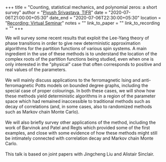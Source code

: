 +++
title = "Counting, statistical mechanics, and polynomial zeros: a short survey"
author = "<a href="https://www.tifr.res.in/~piyush.srivastava/" target="_blank">Piyush Srivastava, TIFR</a>"
date = "2020-07-06T21:00:00+05:30"
date_end = "2020-07-06T22:30:00+05:30"
location = "<a href="https://bluejeans.com/s/nIos0/" target="_blank">Recording: Virtual Seminar</a>"
notes = ""
link_to_paper = ""
link_to_recording = ""
+++

We will survey some recent results that exploit the Lee-Yang theory of
phase transitions in order to give new deterministic approximation
algorithms for the partition functions of various spin systems.  A main
ingredient in the use of these methods is to understand the location of
the complex roots of the partition functions being studied, even when
one is only interested in the "physical" case that often corresponds to
positive and real values of the parameters.
<br><br>
We will mainly discuss applications to the ferromagnetic Ising and
anti-ferromagnetic Potts models on bounded degree graphs, including the
special case of proper colourings.  In both these cases, we will show
how these methods yield deterministic algorithms in a region of the
parameter space which had remained inaccessible to traditional methods
such as decay of correlations (and, in some cases, also to randomized
methods such as Markov chain Monte Carlo).
<br><br>
We will also briefly survey other applications of the method, including
the work of Barvinok and Patel and Regts which provided some of the
first examples, and close with some evidence of how these methods might
still be intimately connected with correlation decay and Markov chain
Monte Carlo.
<br><br>
This talk is based on joint papers with Jingcheng Liu and Alistair
Sinclair.

